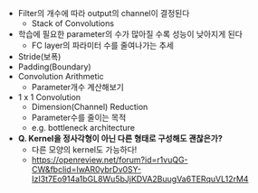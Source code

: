 - Filter의 개수에 따라 output의 channel이 결정된다
    - Stack of Convolutions
- 학습에 필요한 parameter의 수가 많아질 수록 성능이 낮아지게 된다
    - FC layer의 파라미터 수를 줄여나가는 추세
- Stride(보폭)
- Padding(Boundary)
- Convolution Arithmetic
    - Parameter개수 계산해보기
- 1 x 1 Convolution
    - Dimension(Channel) Reduction
    - Parameter수를 줄이는 목적
    - e.g. bottleneck architecture
- **Q. Kernel을 정사각형이 아닌 다른 형태로 구성해도 괜찮은가?**
    - 다른 모양의 kernel도 가능하다!
    - https://openreview.net/forum?id=r1vuQG-CW&fbclid=IwAR0ybrDv0SY-IzI3t7Eo914a1bGL8Wu5bJjKDVA2BuugVa6TERquVL12rM4
